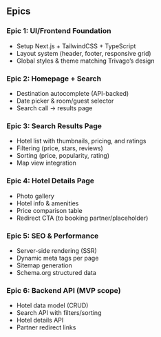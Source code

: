 ## Epics

### Epic 1: UI/Frontend Foundation

*   Setup Next.js + TailwindCSS + TypeScript
*   Layout system (header, footer, responsive grid)
*   Global styles & theme matching Trivago’s design

### Epic 2: Homepage + Search

*   Destination autocomplete (API-backed)
*   Date picker & room/guest selector
*   Search call → results page

### Epic 3: Search Results Page

*   Hotel list with thumbnails, pricing, and ratings
*   Filtering (price, stars, reviews)
*   Sorting (price, popularity, rating)
*   Map view integration

### Epic 4: Hotel Details Page

*   Photo gallery
*   Hotel info & amenities
*   Price comparison table
*   Redirect CTA (to booking partner/placeholder)

### Epic 5: SEO & Performance

*   Server-side rendering (SSR)
*   Dynamic meta tags per page
*   Sitemap generation
*   Schema.org structured data

### Epic 6: Backend API (MVP scope)

*   Hotel data model (CRUD)
*   Search API with filters/sorting
*   Hotel details API
*   Partner redirect links
